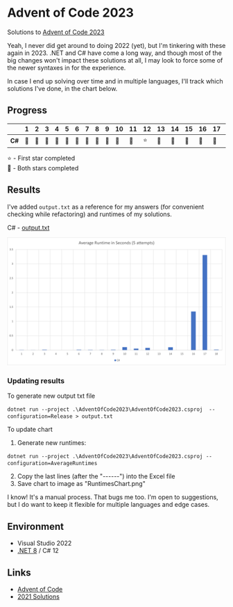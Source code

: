 # Advent of Code 2023
Solutions to [Advent of Code 2023](https://adventofcode.com/2023)

Yeah, I never did get around to doing 2022 (yet), but I'm tinkering with these again in 2023. .NET and C# have come a
long way, and though most of the big changes won't impact these solutions at all, I may look to force some of the newer
syntaxes in for the experience.

In case I end up solving over time and in multiple languages, I'll track which solutions I've done, in the chart below.

## Progress

|      |1|2|3|4|5|6|7|8|9|10|11|12|13|14|15|16|17|18|19|20|21|22|23|24|25|
|------|-|-|-|-|-|-|-|-|-|--|--|--|--|--|--|--|--|--|--|--|--|--|--|--|--|
|**C#**|🌟|🌟|🌟|🌟|🌟|🌟|🌟|🌟|🌟|🌟|🌟|⭐|🌟|🌟|🌟|🌟|🌟|🌟|  |  |  |  |  |  |  |

⭐ - First star completed\
🌟 - Both stars completed

## Results
I've added `output.txt` as a reference for my answers (for convenient checking while refactoring) and runtimes of my solutions.

C# - [output.txt](csharp/output.txt)

![Average runtimes](RuntimesChart.png)

### Updating results
To generate new output txt file
```
dotnet run --project .\AdventOfCode2023\AdventOfCode2023.csproj  --configuration=Release > output.txt
```

To update chart
1. Generate new runtimes:
```
dotnet run --project .\AdventOfCode2023\AdventOfCode2023.csproj --configuration=AverageRuntimes
```
2. Copy the last lines (after the "------") into the Excel file
3. Save chart to image as "RuntimesChart.png"

I know! It's a manual process. That bugs me too. I'm open to suggestions, but I do want to keep it flexible for multiple languages and edge cases.

## Environment
* Visual Studio 2022
* [.NET 8](https://dotnet.microsoft.com/download/dotnet/8.0) / C# 12

## Links
* [Advent of Code](https://adventofcode.com)
* [2021 Solutions](https://github.com/efrees/AdventOfCode2023)